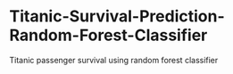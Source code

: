 # Titanic-Survival-Prediction-Random-Forest-Classifier
Titanic passenger survival using random forest classifier

